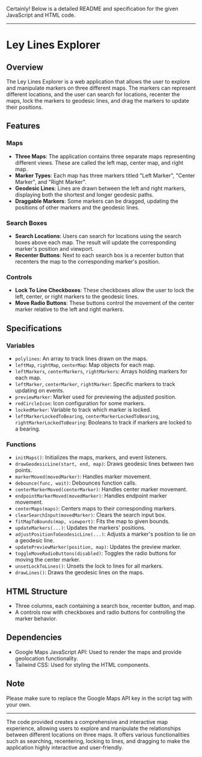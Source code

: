 Certainly! Below is a detailed README and specification for the given JavaScript and HTML code.

---

# Ley Lines Explorer

## Overview

The Ley Lines Explorer is a web application that allows the user to explore and manipulate markers on three different maps. The markers can represent different locations, and the user can search for locations, recenter the maps, lock the markers to geodesic lines, and drag the markers to update their positions.

## Features

### Maps

- **Three Maps**: The application contains three separate maps representing different views. These are called the left map, center map, and right map.
- **Marker Types**: Each map has three markers titled "Left Marker", "Center Marker", and "Right Marker".
- **Geodesic Lines**: Lines are drawn between the left and right markers, displaying both the shortest and longer geodesic paths.
- **Draggable Markers**: Some markers can be dragged, updating the positions of other markers and the geodesic lines.

### Search Boxes

- **Search Locations**: Users can search for locations using the search boxes above each map. The result will update the corresponding marker's position and viewport.
- **Recenter Buttons**: Next to each search box is a recenter button that recenters the map to the corresponding marker's position.

### Controls

- **Lock To Line Checkboxes**: These checkboxes allow the user to lock the left, center, or right markers to the geodesic lines.
- **Move Radio Buttons**: These buttons control the movement of the center marker relative to the left and right markers.

## Specifications

### Variables

- `polylines`: An array to track lines drawn on the maps.
- `leftMap`, `rightMap`, `centerMap`: Map objects for each map.
- `leftMarkers`, `centerMarkers`, `rightMarkers`: Arrays holding markers for each map.
- `leftMarker`, `centerMarker`, `rightMarker`: Specific markers to track updating on events.
- `previewMarker`: Marker used for previewing the adjusted position.
- `redCircleIcon`: Icon configuration for some markers.
- `lockedMarker`: Variable to track which marker is locked.
- `leftMarkerLockedToBearing`, `centerMarkerLockedToBearing`, `rightMarkerLockedToBearing`: Booleans to track if markers are locked to a bearing.

### Functions

- `initMaps()`: Initializes the maps, markers, and event listeners.
- `drawGeodesicLine(start, end, map)`: Draws geodesic lines between two points.
- `markerMoved(movedMarker)`: Handles marker movement.
- `debounce(func, wait)`: Debounces function calls.
- `centerMarkerMoved(centerMarker)`: Handles center marker movement.
- `endpointMarkerMoved(movedMarker)`: Handles endpoint marker movement.
- `centerMaps(maps)`: Centers maps to their corresponding markers.
- `clearSearchInput(movedMarker)`: Clears the search input box.
- `fitMapToBounds(map, viewport)`: Fits the map to given bounds.
- `updateMarkers(...)`: Updates the markers' positions.
- `adjustPositionToGeodesicLine(...)`: Adjusts a marker's position to lie on a geodesic line.
- `updatePreviewMarker(position, map)`: Updates the preview marker.
- `toggleMoveRadioButtons(disabled)`: Toggles the radio buttons for moving the center marker.
- `unsetLockToLines()`: Unsets the lock to lines for all markers.
- `drawLines()`: Draws the geodesic lines on the maps.

## HTML Structure

- Three columns, each containing a search box, recenter button, and map.
- A controls row with checkboxes and radio buttons for controlling the marker behavior.

## Dependencies

- Google Maps JavaScript API: Used to render the maps and provide geolocation functionality.
- Tailwind CSS: Used for styling the HTML components.

## Note

Please make sure to replace the Google Maps API key in the script tag with your own.

---

The code provided creates a comprehensive and interactive map experience, allowing users to explore and manipulate the relationships between different locations on three maps. It offers various functionalities such as searching, recentering, locking to lines, and dragging to make the application highly interactive and user-friendly.